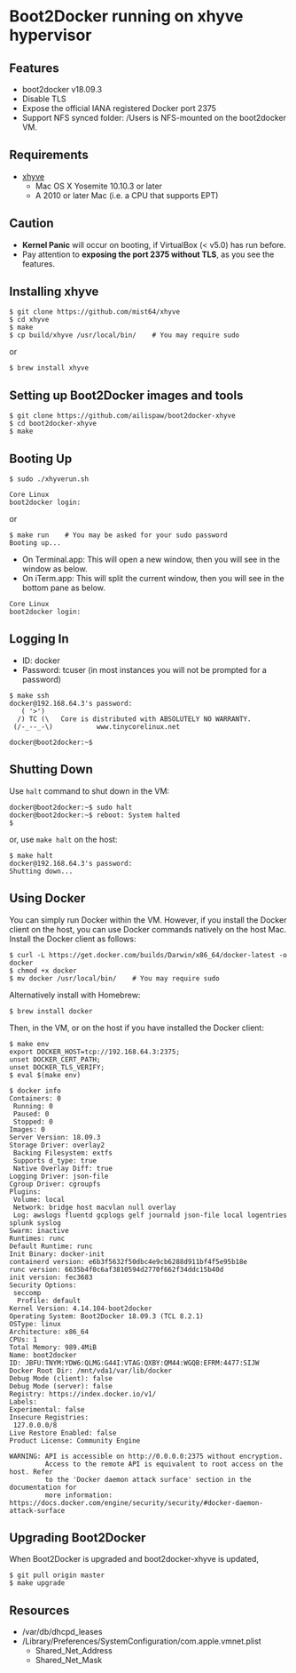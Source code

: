 # Boot2Docker running on xhyve hypervisor

## Features

- boot2docker v18.09.3
- Disable TLS
- Expose the official IANA registered Docker port 2375
- Support NFS synced folder: /Users is NFS-mounted on the boot2docker VM.

## Requirements

- [xhyve](https://github.com/mist64/xhyve)
  - Mac OS X Yosemite 10.10.3 or later
  - A 2010 or later Mac (i.e. a CPU that supports EPT)

## Caution

- **Kernel Panic** will occur on booting, if VirtualBox (< v5.0) has run before.
- Pay attention to **exposing the port 2375 without TLS**, as you see the features.

## Installing xhyve

```
$ git clone https://github.com/mist64/xhyve
$ cd xhyve
$ make
$ cp build/xhyve /usr/local/bin/    # You may require sudo
```

or

```
$ brew install xhyve
```

## Setting up Boot2Docker images and tools

```
$ git clone https://github.com/ailispaw/boot2docker-xhyve
$ cd boot2docker-xhyve
$ make
```

## Booting Up

```
$ sudo ./xhyverun.sh

Core Linux
boot2docker login: 
```

or

```
$ make run    # You may be asked for your sudo password
Booting up...
```

- On Terminal.app: This will open a new window, then you will see in the window as below.
- On iTerm.app: This will split the current window, then you will see in the bottom pane as below.

```
Core Linux
boot2docker login: 
```

## Logging In

- ID: docker
- Password: tcuser (in most instances you will not be prompted for a password)

```
$ make ssh
docker@192.168.64.3's password:
   ( '>')
  /) TC (\   Core is distributed with ABSOLUTELY NO WARRANTY.
 (/-_--_-\)           www.tinycorelinux.net

docker@boot2docker:~$ 
```

## Shutting Down

Use `halt` command to shut down in the VM:

```
docker@boot2docker:~$ sudo halt
docker@boot2docker:~$ reboot: System halted
$ 
```

or, use `make halt` on the host:

```
$ make halt
docker@192.168.64.3's password:
Shutting down...
```

## Using Docker

You can simply run Docker within the VM. However, if you install the Docker client on the host, you can use Docker commands natively on the host Mac. Install the Docker client as follows:

```
$ curl -L https://get.docker.com/builds/Darwin/x86_64/docker-latest -o docker
$ chmod +x docker
$ mv docker /usr/local/bin/    # You may require sudo
```

Alternatively install with Homebrew:

```
$ brew install docker
```

Then, in the VM, or on the host if you have installed the Docker client:

```
$ make env
export DOCKER_HOST=tcp://192.168.64.3:2375;
unset DOCKER_CERT_PATH;
unset DOCKER_TLS_VERIFY;
$ eval $(make env)

$ docker info
Containers: 0
 Running: 0
 Paused: 0
 Stopped: 0
Images: 0
Server Version: 18.09.3
Storage Driver: overlay2
 Backing Filesystem: extfs
 Supports d_type: true
 Native Overlay Diff: true
Logging Driver: json-file
Cgroup Driver: cgroupfs
Plugins:
 Volume: local
 Network: bridge host macvlan null overlay
 Log: awslogs fluentd gcplogs gelf journald json-file local logentries splunk syslog
Swarm: inactive
Runtimes: runc
Default Runtime: runc
Init Binary: docker-init
containerd version: e6b3f5632f50dbc4e9cb6288d911bf4f5e95b18e
runc version: 6635b4f0c6af3810594d2770f662f34ddc15b40d
init version: fec3683
Security Options:
 seccomp
  Profile: default
Kernel Version: 4.14.104-boot2docker
Operating System: Boot2Docker 18.09.3 (TCL 8.2.1)
OSType: linux
Architecture: x86_64
CPUs: 1
Total Memory: 989.4MiB
Name: boot2docker
ID: JBFU:TNYM:YDW6:QLMG:G44I:VTAG:QXBY:QM44:WGQB:EFRM:4477:SIJW
Docker Root Dir: /mnt/vda1/var/lib/docker
Debug Mode (client): false
Debug Mode (server): false
Registry: https://index.docker.io/v1/
Labels:
Experimental: false
Insecure Registries:
 127.0.0.0/8
Live Restore Enabled: false
Product License: Community Engine

WARNING: API is accessible on http://0.0.0.0:2375 without encryption.
         Access to the remote API is equivalent to root access on the host. Refer
         to the 'Docker daemon attack surface' section in the documentation for
         more information: https://docs.docker.com/engine/security/security/#docker-daemon-attack-surface
```

## Upgrading Boot2Docker

When Boot2Docker is upgraded and boot2docker-xhyve is updated,

```
$ git pull origin master
$ make upgrade
```

## Resources

- /var/db/dhcpd_leases
- /Library/Preferences/SystemConfiguration/com.apple.vmnet.plist
  - Shared_Net_Address
  - Shared_Net_Mask
